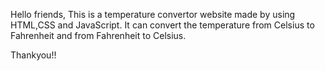 Hello friends,
This is a temperature convertor website made by using HTML,CSS and JavaScript.
It can convert the temperature from Celsius to Fahrenheit and from Fahrenheit to Celsius.

Thankyou!!
